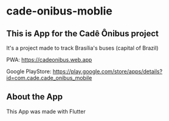 # cade-onibus-moblie
## This is App for the Cadê Ônibus project

It's a project made to track Brasília's buses (capital of Brazil)

PWA: https://cadeonibus.web.app

Google PlayStore: https://play.google.com/store/apps/details?id=com.cade.cade_onibus_mobile

## About the App
This App was made with Flutter
